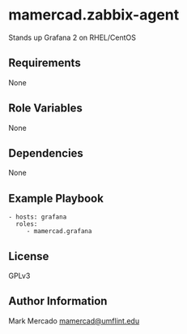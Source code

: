 mamercad.zabbix-agent
=========

Stands up Grafana 2 on RHEL/CentOS

Requirements
------------

None

Role Variables
--------------

None

Dependencies
------------

None

Example Playbook
----------------

    - hosts: grafana
      roles:
         - mamercad.grafana

License
-------

GPLv3

Author Information
------------------

Mark Mercado <mamercad@umflint.edu>
